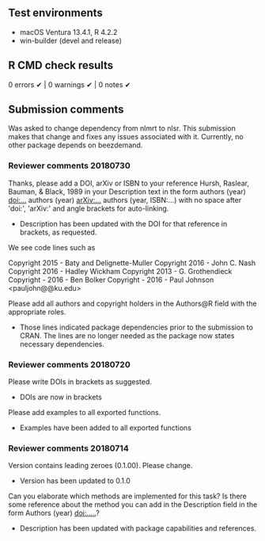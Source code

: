 ## Test environments
* macOS Ventura 13.4.1, R 4.2.2
* win-builder (devel and release)

## R CMD check results
0 errors ✔ | 0 warnings ✔ | 0 notes ✔

## Submission comments
Was asked to change dependency from nlmrt to nlsr. This submission makes that change and fixes any issues associated with it.
Currently, no other package depends on beezdemand. 

### Reviewer comments 20180730
Thanks, please add a DOI, arXiv or ISBN to your reference Hursh,
Raslear, Bauman, & Black, 1989 in your Description text in the form
authors (year) <doi:...>
authors (year) <arXiv:...>
authors (year, ISBN:...)
with no space after 'doi:', 'arXiv:' and angle brackets for auto-linking.

* Description has been updated with the DOI for that reference in brackets,
as requested.

We see code lines such as

Copyright 2015 - Baty and Delignette-Muller
Copyright 2016 - John C. Nash
Copyright 2016 - Hadley Wickham
Copyright 2013 - G. Grothendieck
Copyright - 2016 - Ben Bolker
Copyright - 2016 - Paul Johnson <pauljohn@@ku.edu>

Please add all authors and copyright holders in the Authors@R field with
the appropriate roles.

* Those lines indicated package dependencies prior to the submission to
CRAN. The lines are no longer needed as the package now states necessary
dependencies.

### Reviewer comments 20180720

Please write DOIs in brackets as suggested.

* DOIs are now in brackets

Please add examples to all exported functions.

* Examples have been added to all exported functions

### Reviewer comments 20180714

Version contains leading zeroes (0.1.00). Please change.

* Version has been updated to 0.1.0

Can you elaborate which methods are implemented for this task? Is there
some reference about the method you can add in the Description field in
the form Authors (year) <doi:.....>?

* Description has been updated with package capabilities and references.
